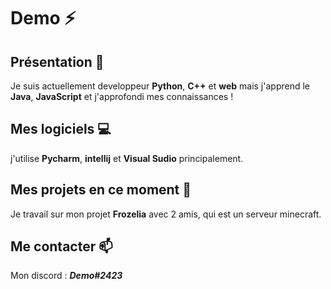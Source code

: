 # Demo ⚡

<!--
**DemoDevv/DemoDevv** is a ✨ _special_ ✨ repository because its `README.md` (this file) appears on your GitHub profile.

Here are some ideas to get you started:

- 🔭 I’m currently working on ...
- 🌱 I’m currently learning ...
- 👯 I’m looking to collaborate on ...
- 🤔 I’m looking for help with ...
- 💬 Ask me about ...
- 📫 How to reach me: ...
- 😄 Pronouns: ...
- ⚡ Fun fact: ...
-->

## Présentation 💬

Je suis actuellement developpeur **Python**, **C++** et **web**
mais j'apprend le **Java**, **JavaScript** et j'approfondi mes connaissances !

## Mes logiciels 💻

j'utilise **Pycharm**, **intellij** et **Visual Sudio** principalement.

## Mes projets en ce moment 🤔

Je travail sur mon projet **Frozelia** avec 2 amis, qui est un serveur minecraft.

## Me contacter 📫

Mon discord : ***Demo#2423***
